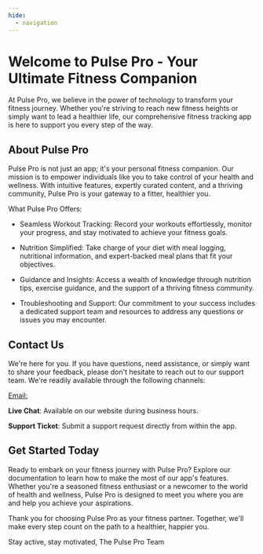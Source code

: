 ```yaml
---
hide:
  - navigation
---
```


# Welcome to Pulse Pro - Your Ultimate Fitness Companion

At Pulse Pro, we believe in the power of technology to transform your fitness journey. Whether you're striving to reach new fitness heights or simply want to lead a healthier life, our comprehensive fitness tracking app is here to support you every step of the way.

## About Pulse Pro

Pulse Pro is not just an app; it's your personal fitness companion. Our mission is to empower individuals like you to take control of your health and wellness. With intuitive features, expertly curated content, and a thriving community, Pulse Pro is your gateway to a fitter, healthier you.

What Pulse Pro Offers:

- Seamless Workout Tracking: Record your workouts effortlessly, monitor your progress, and stay motivated to achieve your fitness goals.

- Nutrition Simplified: Take charge of your diet with meal logging, nutritional information, and expert-backed meal plans that fit your objectives.

- Guidance and Insights: Access a wealth of knowledge through nutrition tips, exercise guidance, and the support of a thriving fitness community.

- Troubleshooting and Support: Our commitment to your success includes a dedicated support team and resources to address any questions or issues you may encounter.

## Contact Us

We're here for you. If you have questions, need assistance, or simply want to share your feedback, please don't hesitate to reach out to our support team. We're readily available through the following channels:

[Email:](mailto:support@pulseproapp.com)

**Live Chat**: Available on our website during business hours.

**Support Ticket**: Submit a support request directly from within the app.

## Get Started Today

Ready to embark on your fitness journey with Pulse Pro? Explore our documentation to learn how to make the most of our app's features. Whether you're a seasoned fitness enthusiast or a newcomer to the world of health and wellness, Pulse Pro is designed to meet you where you are and help you achieve your aspirations.

Thank you for choosing Pulse Pro as your fitness partner. Together, we'll make every step count on the path to a healthier, happier you.

Stay active, stay motivated,
The Pulse Pro Team
